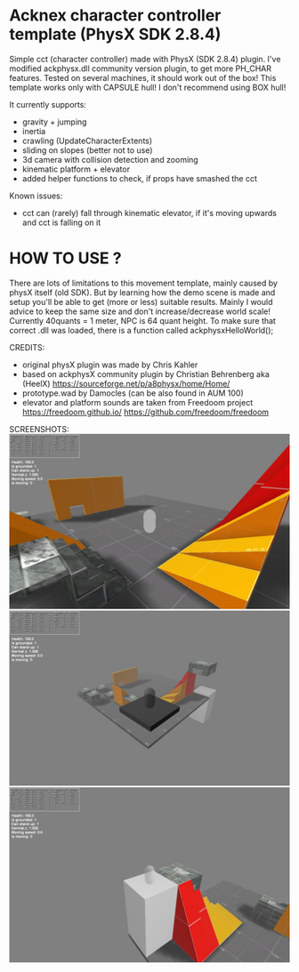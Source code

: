 # Acknex character controller template (PhysX SDK 2.8.4)
 
Simple cct (character controller) made with PhysX (SDK 2.8.4) plugin.
I've modified ackphysx.dll community version plugin, to get more PH_CHAR features.
Tested on several machines, it should work out of the box!
This template works only with CAPSULE hull! I don't recommend using BOX hull!

It currently supports:
- gravity + jumping
- inertia
- crawling (UpdateCharacterExtents)
- sliding on slopes (better not to use)
- 3d camera with collision detection and zooming
- kinematic platform + elevator
- added helper functions to check, if props have smashed the cct

Known issues:
- cct can (rarely) fall through kinematic elevator, if it's moving upwards and cct is falling on it

# HOW TO USE ?
There are lots of limitations to this movement template, mainly caused by physX itself (old SDK).
But by learning how the demo scene is made and setup you'll be able to get (more or less) suitable results.
Mainly I would advice to keep the same size and don't increase/decrease world scale!
Currently 40quants = 1 meter, NPC is 64 quant height.
To make sure that correct .dll was loaded, there is a function called ackphysxHelloWorld();

CREDITS:
- original physX plugin was made by Chris Kahler
- based on ackphysX community plugin by Christian Behrenberg aka (HeelX) https://sourceforge.net/p/a8physx/home/Home/
- prototype.wad by Damocles (can be also found in AUM 100)
- elevator and platform sounds are taken from Freedoom project https://freedoom.github.io/ https://github.com/freedoom/freedoom

SCREENSHOTS:
![Alt text](https://github.com/3RUN/Acknex-CCT/blob/master/screenshots/shot_0.jpg?raw=true "Preview 1.")
![Alt text](https://github.com/3RUN/Acknex-CCT/blob/master/screenshots/shot_1.jpg?raw=true "Preview 2.")
![Alt text](https://github.com/3RUN/Acknex-CCT/blob/master/screenshots/shot_2.jpg?raw=true "Preview 3.")